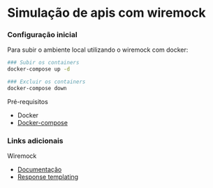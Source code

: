 # Simulação de apis com wiremock

### Configuração inicial
Para subir o ambiente local utilizando o wiremock com docker:

```bash
### Subir os containers
docker-compose up -d
```

```bash
### Excluir os containers
docker-compose down
```
Pré-requisitos

* Docker
* [Docker-compose](https://www.digitalocean.com/community/tutorials/how-to-install-docker-compose-on-ubuntu-18-04-pt)

### Links adicionais
Wiremock

* [Documentação](http://wiremock.org/docs/)
* [Response templating](http://wiremock.org/docs/response-templating)
